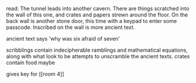 read:
The tunnel leads into another cavern. There are things scratched into the wall of this one, and crates and papers strewn around the floor. On the back wall is another stone door, this time with a keypad to enter some passcode. Inscribed on the wall is more ancient text. 

ancient text says 'why was six afraid of seven'

scribblings contain indecipherable ramblings and mathematical equations, along with what look to be attempts to unscramble the ancient texts.
crates contain food maybe 

gives key for [[room 4]]

